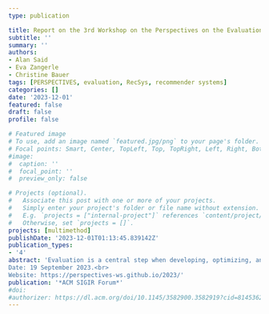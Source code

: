 ```yaml
---
type: publication

title: Report on the 3rd Workshop on the Perspectives on the Evaluation of Recommender Systems (PERSPECTIVES 2023) at RecSys 2023
subtitle: ''
summary: ''
authors:
- Alan Said
- Eva Zangerle
- Christine Bauer
tags: [PERSPECTIVES, evaluation, RecSys, recommender systems]
categories: []
date: '2023-12-01'
featured: false
draft: false
profile: false

# Featured image
# To use, add an image named `featured.jpg/png` to your page's folder.
# Focal points: Smart, Center, TopLeft, Top, TopRight, Left, Right, BottomLeft, Bottom, BottomRight.
#image:
#  caption: ''
#  focal_point: ''
#  preview_only: false

# Projects (optional).
#   Associate this post with one or more of your projects.
#   Simply enter your project's folder or file name without extension.
#   E.g. `projects = ["internal-project"]` references `content/project/deep-learning/index.md`.
#   Otherwise, set `projects = []`.
projects: [multimethod]
publishDate: '2023-12-01T01:13:45.839142Z'
publication_types:
- '4'
abstract: 'Evaluation is a central step when developing, optimizing, and deploying recommender systems. The PERSPECTIVES 2023 workshop, held as part of the 17th ACM Conference on Recommender Systems (RecSys 2023), served as a forum where researchers from both academia and industry critically reflected on the evaluation of recommender systems. The goal of the PERSPECTIVES workshop series is to capture the current state of evaluation from different perspectives and discuss the different targets that recommender systems evaluation should strive for. In the third edition of the workshop, we discussed problems and lessons learned, and aimed to move the discourse forward within the community.<br>
Date: 19 September 2023.<br>
Website: https://perspectives-ws.github.io/2023/'
publication: '*ACM SIGIR Forum*'
#doi: 
#authorizer: https://dl.acm.org/doi/10.1145/3582900.3582919?cid=81453628934
---
```

